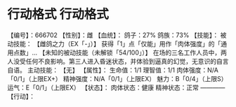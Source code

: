 # 行动格式 行动格式
【编号】：666702
【性别】：雌
【血统】：
鸽子：27%
鸽族：73%
【技能】：
被动技能：
【雌鸽之力（EX「-」）】
获得「1」点「仅能」用作「肉体强度」的「通用点数」...
【未知的被动技能（未解锁「54/100」）】
在场的三名工作人员中，两人没受任何不良影响。第三人进入昏迷状态，并体验到逼真的幻觉，无意识的自言自语。
主动技能：
【无】
【属性】：
生命值：1/1
理智值：1/1
肉体强度：N/A「0/1」（上限EX+）
精神强度：N/A「0/1」（上限EX）
魅力：B「0/4」（上限S）
运气：E「0/1」（上限EX）
【状态】：
肉体状态：健康
精神状态：正常
————
【行动】：